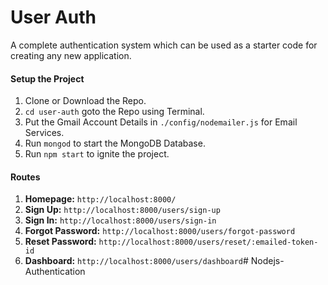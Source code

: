 # User Auth
A complete authentication system which can be used as a starter code for creating any new application.

#### Setup the Project

1. Clone or Download the Repo.
2. `cd user-auth` goto the Repo using Terminal.
3. Put the Gmail Account Details in `./config/nodemailer.js` for Email Services. 
4. Run `mongod` to start the MongoDB Database.
5. Run `npm start` to ignite the project.

#### Routes
1. **Homepage:** `http://localhost:8000/`
2. **Sign Up:** `http://localhost:8000/users/sign-up`
3. **Sign In:** `http://localhost:8000/users/sign-in`
4. **Forgot Password:** `http://localhost:8000/users/forgot-password`
5. **Reset Password:** `http://localhost:8000/users/reset/:emailed-token-id`
6. **Dashboard:** `http://localhost:8000/users/dashboard`#   N o d e j s - A u t h e n t i c a t i o n  
 